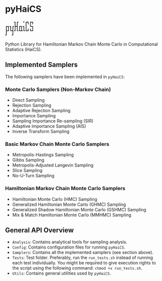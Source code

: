 # pyHaiCS
```
    ┓┏  •┏┓┏┓
┏┓┓┏┣┫┏┓┓┃ ┗┓
┣┛┗┫┛┗┗┻┗┗┛┗┛
┛  ┛         
```
Python Library for Hamiltonian Markov Chain Monte Carlo in Computational Statistics (HaiCS).

## Implemented Samplers
The following samplers have been implemented in `pyHaiCS`:
### Monte Carlo Samplers (Non-Markov Chain)
- Direct Sampling
- Rejection Sampling
- Adaptive Rejection Sampling
- Importance Sampling
- Sampling Importance Re-sampling (SIR)
- Adaptive Importance Sampling (AIS)
- Inverse Transform Sampling
### Basic Markov Chain Monte Carlo Samplers
- Metropolis-Hastings Sampling
- Gibbs Sampling
- Metropolis-Adjusted Langevin Sampling
- Slice Sampling
- No-U-Turn Sampling
### Hamiltonian Markov Chain Monte Carlo Samplers
- Hamiltonian Monte Carlo (HMC) Sampling
- Generalized Hamiltonian Monte Carlo (GHMC) Sampling
- Generalized Shadow Hamiltonian Monte Carlo (GSHMC) Sampling
- Mix & Match Hamiltonian Monte Carlo (MMHMC) Sampling

## General API Overview
- `Analysis`: Contains analytical tools for sampling analysis.
- `Config`: Contains configuration files for running `pyHaiCS`.
- `Samplers`: Contains all the implemented samplers (see section above).
- `Tests`: Test folder. Preferably, run the `run_tests.sh` instead of running each test individually. You might be required to give execution rights to the script using the following command: `chmod +x run_tests.sh`.
- `Utils`: Contains general utilities used by `pyHaiCS`.
